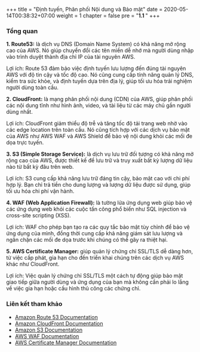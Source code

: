 +++
title = "Định tuyến, Phân phối Nội dung và Bảo mật"
date = 2020-05-14T00:38:32+07:00
weight = 1
chapter = false
pre = "<b>1.1 </b>"
+++

### Tổng quan

**1. Route53:** là dịch vụ DNS (Domain Name System) có khả năng mở rộng cao của AWS. Nó giúp chuyển đổi các tên miền dễ nhớ mà người dùng nhập vào trình duyệt thành địa chỉ IP của tài nguyên AWS.

Lợi ích: Route 53 đảm bảo việc định tuyến lưu lượng đến đúng tài nguyên AWS với độ tin cậy và tốc độ cao. Nó cũng cung cấp tính năng quản lý DNS, kiểm tra sức khỏe, và định tuyến dựa trên địa lý, giúp tối ưu hóa trải nghiệm người dùng toàn cầu.

**2. CloudFront:** là mạng phân phối nội dung (CDN) của AWS, giúp phân phối các nội dung tĩnh như hình ảnh, video, và tài liệu từ các máy chủ gần người dùng nhất.

Lợi ích: CloudFront giảm thiểu độ trễ và tăng tốc độ tải trang web nhờ vào các edge location trên toàn cầu. Nó cũng tích hợp với các dịch vụ bảo mật của AWS như AWS WAF và AWS Shield để bảo vệ nội dung khỏi các mối đe dọa trực tuyến.

**3. S3 (Simple Storage Service):** là dịch vụ lưu trữ đối tượng có khả năng mở rộng cao của AWS, được thiết kế để lưu trữ và truy xuất bất kỳ lượng dữ liệu nào từ bất kỳ đâu trên web.

Lợi ích: S3 cung cấp khả năng lưu trữ đáng tin cậy, bảo mật cao với chi phí hợp lý. Bạn chỉ trả tiền cho dung lượng và lượng dữ liệu được sử dụng, giúp tối ưu hóa chi phí vận hành.

**4. WAF (Web Application Firewall):** là tường lửa ứng dụng web giúp bảo vệ các ứng dụng web khỏi các cuộc tấn công phổ biến như SQL injection và cross-site scripting (XSS).

Lợi ích: WAF cho phép bạn tạo ra các quy tắc bảo mật tùy chỉnh để bảo vệ ứng dụng của mình, đồng thời cung cấp khả năng giám sát lưu lượng và ngăn chặn các mối đe dọa trước khi chúng có thể gây ra thiệt hại.

**5. AWS Certificate Manager:** giúp quản lý chứng chỉ SSL/TLS dễ dàng hơn, từ việc cấp phát, gia hạn cho đến triển khai chúng trên các dịch vụ AWS khác như CloudFront.

Lợi ích: Việc quản lý chứng chỉ SSL/TLS một cách tự động giúp bảo mật giao tiếp giữa người dùng và ứng dụng của bạn mà không cần phải lo lắng về việc gia hạn hoặc cấu hình thủ công các chứng chỉ.

### Liên kết tham khảo

- [Amazon Route 53 Documentation](https://docs.aws.amazon.com/Route53/latest/)
- [Amazon CloudFront Documentation](https://docs.aws.amazon.com/AmazonCloudFront/latest/DeveloperGuide/Introduction.html)
- [Amazon S3 Documentation](https://docs.aws.amazon.com/AmazonS3/latest/userguide/Welcome.html)
- [AWS WAF Documentation](https://docs.aws.amazon.com/waf/latest/developerguide/what-is-aws-waf.html)
- [AWS Certificate Manager Documentation](https://docs.aws.amazon.com/acm/latest/userguide/acm-overview.html)
